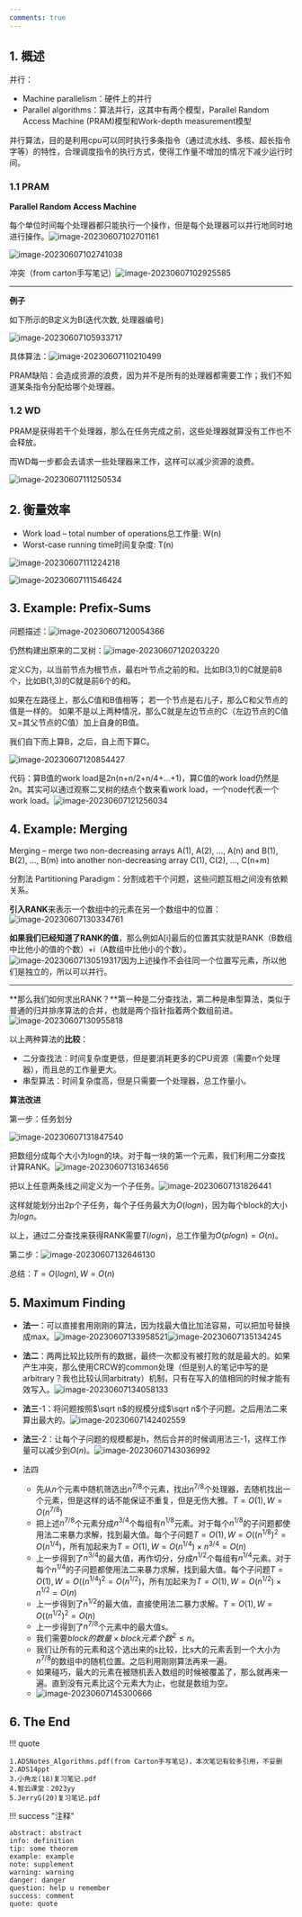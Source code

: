 ```yaml
---
comments: true
---
```

## 1. 概述

并行：

- Machine parallelism：硬件上的并行
- Parallel algorithms：算法并行，这其中有两个模型，Parallel Random Access Machine (PRAM)模型和Work-depth measurement模型

并行算法，目的是利用cpu可以同时执行多条指令（通过流水线、多核、超长指令字等）的特性，合理调度指令的执行方式，使得工作量不增加的情况下减少运行时间。

### 1.1 PRAM 
**Parallel Random Access Machine**

每个单位时间每个处理器都只能执行一个操作，但是每个处理器可以并行地同时地进行操作。![image-20230607102701161](../img/6.7/image-20230607102701161.png)

![image-20230607102741038](../img/6.7/image-20230607102741038.png)

冲突（from carton手写笔记）![image-20230607102925585](../img/6.7/image-20230607102925585.png)

---

**例子**

如下所示的B定义为B(迭代次数, 处理器编号)

![image-20230607105933717](../img/6.7/image-20230607105933717.png)

具体算法：![image-20230607110210499](../img/6.7/image-20230607110210499.png)

PRAM缺陷：会造成资源的浪费，因为并不是所有的处理器都需要工作；我们不知道某条指令分配给哪个处理器。

### 1.2 WD

PRAM是获得若干个处理器，那么在任务完成之前，这些处理器就算没有工作也不会释放。

而WD每一步都会去请求一些处理器来工作，这样可以减少资源的浪费。

![image-20230607111250534](../img/6.7/image-20230607111250534.png)

## 2. 衡量效率

- Work load – total number of operations总工作量: W(n)
- Worst-case running time时间复杂度: T(n)

![image-20230607111224218](../img/6.7/image-20230607111224218.png)

![image-20230607111546424](../img/6.7/image-20230607111546424.png)

## 3. Example: Prefix-Sums

问题描述：![image-20230607120054366](../img/6.7/image-20230607120054366.png)

仍然构建出原来的二叉树：![image-20230607120203220](../img/6.7/image-20230607120203220.png)

定义C为，以当前节点为根节点，最右叶节点之前的和。比如B(3,1)的C就是前8个，比如B(1,3)的C就是前6个的和。

如果在左路径上，那么C值和B值相等；
若一个节点是右儿子，那么C和父节点的值是一样的。
如果不是以上两种情况，那么C就是左边节点的C（左边节点的C值又=其父节点的C值）加上自身的B值。

我们自下而上算B，之后，自上而下算C。

![image-20230607120854427](../img/6.7/image-20230607120854427.png)

代码：算B值的work load是2n(n+n/2+n/4+…+1)，算C值的work load仍然是2n。其实可以通过观察二叉树的结点个数来看work load，一个node代表一个work load。![image-20230607121256034](../img/6.7/image-20230607121256034.png)

## 4. Example: Merging

Merging – merge two non-decreasing arrays A(1), A(2), …, A(n) and B(1), B(2), …, B(m) into another non-decreasing array C(1), C(2), …, C(n+m) 

分割法 Partitioning Paradigm：分割成若干个问题，这些问题互相之间没有依赖关系。

**引入RANK**来表示一个数组中的元素在另一个数组中的位置：![image-20230607130334761](../img/6.7/image-20230607130334761.png)

**如果我们已经知道了RANK的值**，那么例如A[i]最后的位置其实就是RANK（B数组中比他小的值的个数）+i（A数组中比他小的个数）。![image-20230607130519317](../img/6.7/image-20230607130519317.png)因为上述操作不会往同一个位置写元素，所以他们是独立的，所以可以并行。

---

**那么我们如何求出RANK？**第一种是二分查找法，第二种是串型算法，类似于普通的归并排序算法的合并，也就是两个指针指着两个数组前进。![image-20230607130955818](../img/6.7/image-20230607130955818.png)

以上两种算法的**比较**：

- 二分查找法：时间复杂度更低，但是要消耗更多的CPU资源（需要n个处理器），而且总的工作量更大。
- 串型算法：时间复杂度高，但是只需要一个处理器，总工作量小。

**算法改进**

第一步：任务划分

![image-20230607131847540](../img/6.7/image-20230607131847540.png)

把数组分成每个大小为logn的块。对于每一块的第一个元素，我们利用二分查找计算RANK。![image-20230607131634656](../img/6.7/image-20230607131634656.png)

把以上任意两条线之间定义为一个子任务。![image-20230607131826441](../img/6.7/image-20230607131826441.png)

这样就能划分出2p个子任务，每个子任务最大为$O(logn)$，因为每个block的大小为$logn$。

以上，通过二分查找来获得RANK需要$T(logn)$，总工作量为$O(plogn)=O(n)$。

第二步：![image-20230607132646130](../img/6.7/image-20230607132646130.png)

总结：$T=O(logn), W=O(n)$

## 5. Maximum Finding

- **法一**：可以直接套用刚刚的算法，因为找最大值比加法容易，可以把加号替换成max。![image-20230607133958521](../img/6.7/image-20230607133958521.png)![image-20230607135134245](../img/6.7/image-20230607135134245.png)

- **法二**：两两比较比较所有的数据，最终一次都没有被打败的就是最大的。如果产生冲突，那么使用CRCW的common处理（但是别人的笔记中写的是arbitrary？我也比较认同arbitraty）机制，只有在写入的值相同的时候才能有效写入。![image-20230607134058133](../img/6.7/image-20230607134058133.png)

- **法三**-1：将问题按照$\sqrt n$的规模分成$\sqrt n$个子问题。之后用法二来算出最大的。![image-20230607142402559](../img/6.7/image-20230607142402559.png)
- **法三**-2：让每个子问题的规模都是h，然后合并的时候调用法三-1，这样工作量可以减少到$O(n)$。![image-20230607143036992](../img/6.7/image-20230607143036992.png)

- 法四
  - 先从$n$个元素中随机筛选出$n^{7/8}$个元素，找出$n^{7/8}$个处理器，去随机找出一个元素，但是这样的话不能保证不重复，但是无伤大雅。$T=O(1), W=O(n^{7/8})$
  - 把上述$n^{7/8}$个元素分成$n^{3/4}$个每组有$n^{1/8}$元素。对于每个$n^{1/8}$的子问题都使用法二来暴力求解，找到最大值。每个子问题$T=O(1), W=O((n^{1/8})^2 = O(n^{1/4})$，所有加起来为$T=O(1), W=O(n^{1/4}) \times n^{3/4}=O(n)$
  - 上一步得到了$n^{3/4}$的最大值，再作切分，分成$n^{1/2}$个每组有$n^{1/4}$元素。对于每个$n^{1/4}$的子问题都使用法二来暴力求解，找到最大值。每个子问题$T=O(1), W=O((n^{1/4})^2 = O(n^{1/2})$，所有加起来为$T=O(1), W=O(n^{1/2}) \times n^{1/2}=O(n)$
  - 上一步得到了$n^{1/2}$的最大值，直接使用法二暴力求解。$T=O(1), W=O((n^{1/2})^2 = O(n)$
  - 上一步得到了$n^{7/8}$个元素中的最大值s。
  - 我们需要$block的数量\times block元素个数^{2} \le n$。
  - 我们让所有的元素和这个选出来的s比较，比s大的元素丢到一个大小为$n^{7/8}$的数组中的随机位置。之后利用刚刚算法再来一遍。
  - 如果碰巧，最大的元素在被随机丢入数组的时候被覆盖了，那么就再来一遍。直到没有元素比这个元素大为止，也就是数组为空。
  - ![image-20230607145300666](../img/6.7/image-20230607145300666.png)


## 6. The End

!!! quote

    1.ADSNotes_Algorithms.pdf(from Carton手写笔记)，本次笔记有较多引用，不妥删
    2.ADS14ppt
    3.小角龙(18)复习笔记.pdf
    4.智云课堂：2023yy
    5.JerryG(20)复习笔记.pdf

!!! success "注释"

    abstract: abstract
    info: definition
    tip: some theorem
    example: example
    note: supplement 
    warning: warning
    danger: danger
    question: help u remember
    success: comment
    quote: quote
